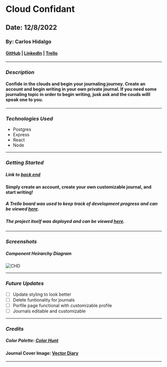 # Cloud Confidant

## Date: 12/8/2022

### By: Carlos Hidalgo

#### [GitHub](https://github.com/pancholo35) | [LinkedIn](https://www.linkedin.com/in/carlos-hidalgo-a2a320211/) | [Trello](https://trello.com/b/9ZexW0qV/cloud-confidant)

---

### **_Description_**

#### Confide in the clouds and begin your journaling journey. Create an account and begin writing in your own private journal. If you need some journaling topic in order to begin writing, jusk ask and the couds willl speak one to you.

---

### **_Technologies Used_**

- Postgres
- Express
- React
- Node

---

### **_Getting Started_**

##### _Link to [back end](https://github.com/pancholo35/cloud-confidant-backend)_

#### Simply create an account, create your own customizable journal, and start writing!

##### A Trello board was used to keep track of development progress and can be viewed [here](https://trello.com/b/9ZexW0qV/cloud-confidant).

##### The project itself was deployed and can be viewed [here](URL).

---

### **_Screenshots_**

##### Component Heirarchy Diagram

![CHD](<https://trello.com/1/cards/6391f1ee407ca400d0eb35a4/attachments/639206a1b5827b033dc76af6/download/Cloud_Confidant_(1).jpeg>)

---

### **_Future Updates_**

- [ ] Update styling to look better
- [ ] Delete funtionality for journals
- [ ] Porfile page functional with customizable profile
- [ ] Journals editable and customizable

---

### **_Credits_**

##### Color Palette: [Color Hunt](https://colorhunt.co/palette/f4f9f9ccf2f4a4ebf3aaaaaam)

#### Journal Cover Image: [Vector Diary](https://external-content.duckduckgo.com/iu/?u=http%3A%2F%2Fwww.vectordiary.com%2Fspecial-effects%2F013-leather-textured-diary%2Fleather-textured-diary.jpg&f=1&nofb=1&ipt=8d0a10fde30f2de5b4c6b82040cef87be4f31c84597b963d723ac7a00b3dafac&ipo=images)

---
